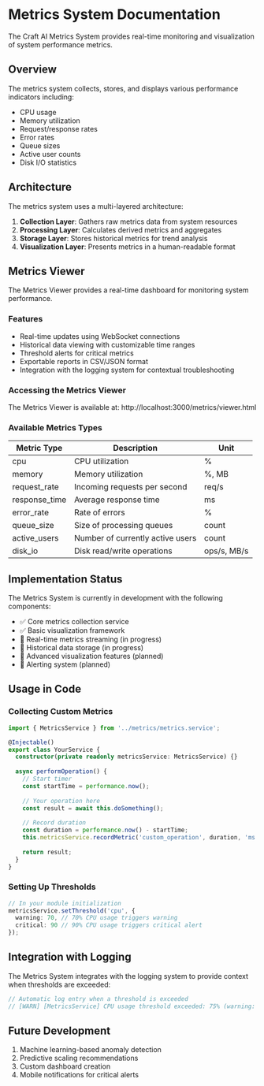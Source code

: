 # Metrics System Documentation

The Craft AI Metrics System provides real-time monitoring and visualization of system performance metrics.

## Overview

The metrics system collects, stores, and displays various performance indicators including:

- CPU usage
- Memory utilization
- Request/response rates
- Error rates
- Queue sizes
- Active user counts
- Disk I/O statistics

## Architecture

The metrics system uses a multi-layered architecture:

1. **Collection Layer**: Gathers raw metrics data from system resources
2. **Processing Layer**: Calculates derived metrics and aggregates
3. **Storage Layer**: Stores historical metrics for trend analysis
4. **Visualization Layer**: Presents metrics in a human-readable format

## Metrics Viewer

The Metrics Viewer provides a real-time dashboard for monitoring system performance.

### Features

- Real-time updates using WebSocket connections
- Historical data viewing with customizable time ranges
- Threshold alerts for critical metrics
- Exportable reports in CSV/JSON format
- Integration with the logging system for contextual troubleshooting

### Accessing the Metrics Viewer

The Metrics Viewer is available at: http://localhost:3000/metrics/viewer.html

### Available Metrics Types

| Metric Type    | Description                                | Unit      |
|---------------|--------------------------------------------|-----------|
| cpu           | CPU utilization                            | %         |
| memory        | Memory utilization                         | %, MB     |
| request_rate  | Incoming requests per second               | req/s     |
| response_time | Average response time                      | ms        |
| error_rate    | Rate of errors                             | %         |
| queue_size    | Size of processing queues                  | count     |
| active_users  | Number of currently active users           | count     |
| disk_io       | Disk read/write operations                 | ops/s, MB/s |

## Implementation Status

The Metrics System is currently in development with the following components:

- ✅ Core metrics collection service
- ✅ Basic visualization framework
- 🔄 Real-time metrics streaming (in progress)
- 🔄 Historical data storage (in progress)
- 📝 Advanced visualization features (planned)
- 📝 Alerting system (planned)

## Usage in Code

### Collecting Custom Metrics

```typescript
import { MetricsService } from '../metrics/metrics.service';

@Injectable()
export class YourService {
  constructor(private readonly metricsService: MetricsService) {}
  
  async performOperation() {
    // Start timer
    const startTime = performance.now();
    
    // Your operation here
    const result = await this.doSomething();
    
    // Record duration
    const duration = performance.now() - startTime;
    this.metricsService.recordMetric('custom_operation', duration, 'ms');
    
    return result;
  }
}
```

### Setting Up Thresholds

```typescript
// In your module initialization
metricsService.setThreshold('cpu', {
  warning: 70, // 70% CPU usage triggers warning
  critical: 90 // 90% CPU usage triggers critical alert
});
```

## Integration with Logging

The Metrics System integrates with the logging system to provide context when thresholds are exceeded:

```typescript
// Automatic log entry when a threshold is exceeded
// [WARN] [MetricsService] CPU usage threshold exceeded: 75% (warning: 70%)
```

## Future Development

1. Machine learning-based anomaly detection
2. Predictive scaling recommendations 
3. Custom dashboard creation
4. Mobile notifications for critical alerts
